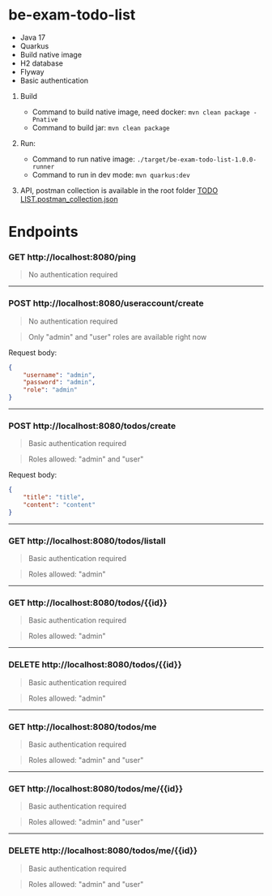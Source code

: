 # be-exam-todo-list
* Java 17
* Quarkus
* Build native image
* H2 database
* Flyway
* Basic authentication

1. Build
   * Command to build native image, need docker: ```mvn clean package -Pnative```
   * Command to build jar: ```mvn clean package```

2. Run:
   * Command to run native image: ```./target/be-exam-todo-list-1.0.0-runner```
   * Command to run in dev mode: ```mvn quarkus:dev```

3. API, postman collection is available in the root folder [TODO LIST.postman_collection.json](TODO%20LIST.postman_collection.json)

# Endpoints

### GET http://localhost:8080/ping
>No authentication required
<hr>

### POST http://localhost:8080/useraccount/create
>No authentication required

>Only "admin" and "user" roles are available right now

Request body:

```json
{
    "username": "admin",
    "password": "admin",
    "role": "admin"
}
```
<hr>

### POST http://localhost:8080/todos/create
>Basic authentication required

>Roles allowed: "admin" and "user"

Request body:

```json
{
    "title": "title",
    "content": "content"
}
```
<hr>

### GET http://localhost:8080/todos/listall
>Basic authentication required

>Roles allowed: "admin"
<hr>

### GET http://localhost:8080/todos/{{id}}
>Basic authentication required

>Roles allowed: "admin"
<hr>

### DELETE http://localhost:8080/todos/{{id}}
>Basic authentication required

>Roles allowed: "admin"
<hr>

### GET http://localhost:8080/todos/me
>Basic authentication required

>Roles allowed: "admin" and "user"
<hr>

### GET http://localhost:8080/todos/me/{{id}}
>Basic authentication required

>Roles allowed: "admin" and "user"
<hr>

### DELETE http://localhost:8080/todos/me/{{id}}
>Basic authentication required

>Roles allowed: "admin" and "user"
